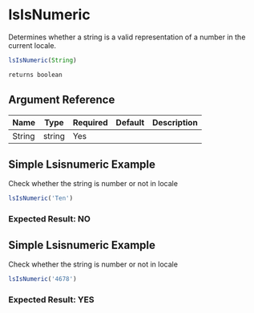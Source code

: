 # lsIsNumeric

Determines whether a string is a valid representation of a
 number in the current locale.

```javascript
lsIsNumeric(String)
```

```javascript
returns boolean
```

## Argument Reference

| Name | Type | Required | Default | Description |
| --- | --- | --- | --- | --- |
| String | string | Yes |  |  |

## Simple Lsisnumeric Example

Check whether the string is number or not in locale

```javascript
lsIsNumeric('Ten')
```

### Expected Result: NO

## Simple Lsisnumeric Example

Check whether the string is number or not in locale

```javascript
lsIsNumeric('4678')
```

### Expected Result: YES
